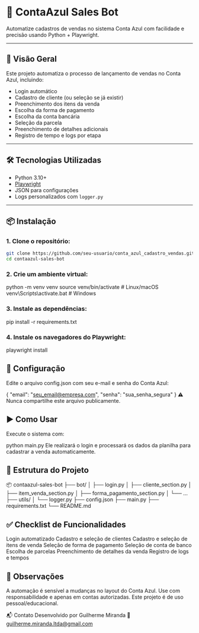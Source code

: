 # 🤖 ContaAzul Sales Bot

Automatize cadastros de vendas no sistema Conta Azul com facilidade e precisão usando Python + Playwright.

---

## 🚀 Visão Geral

Este projeto automatiza o processo de lançamento de vendas no Conta Azul, incluindo:

- Login automático
- Cadastro de cliente (ou seleção se já existir)
- Preenchimento dos itens da venda
- Escolha da forma de pagamento
- Escolha da conta bancária
- Seleção da parcela
- Preenchimento de detalhes adicionais
- Registro de tempo e logs por etapa

---

## 🛠️ Tecnologias Utilizadas

- Python 3.10+
- [Playwright](https://playwright.dev/python/)
- JSON para configurações
- Logs personalizados com `logger.py`

---

## 📦 Instalação

### 1. Clone o repositório:

```bash
git clone https://github.com/seu-usuario/conta_azul_cadastro_vendas.git
cd contaazul-sales-bot
```
### 2. Crie um ambiente virtual:

python -m venv venv
source venv/bin/activate      # Linux/macOS
venv\Scripts\activate.bat     # Windows

### 3. Instale as dependências:

pip install -r requirements.txt

### 4. Instale os navegadores do Playwright:

playwright install

## 🔐 Configuração
Edite o arquivo config.json com seu e-mail e senha do Conta Azul:

{
  "email": "seu_email@empresa.com",
  "senha": "sua_senha_segura"
}
⚠️ Nunca compartilhe este arquivo publicamente.

## ▶️ Como Usar
Execute o sistema com:

python main.py
Ele realizará o login e processará os dados da planilha para cadastrar a venda automaticamente.

## 📁 Estrutura do Projeto

📦 contaazul-sales-bot
├── bot/
│   ├── login.py
│   ├── cliente_section.py
│   ├── item_venda_section.py
│   ├── forma_pagamento_section.py
│   └── ...
├── utils/
│   └── logger.py
├── config.json
├── main.py
├── requirements.txt
└── README.md

## ✅ Checklist de Funcionalidades
 Login automatizado
 Cadastro e seleção de clientes
 Cadastro e seleção de itens de venda
 Seleção de forma de pagamento
 Seleção de conta de banco
 Escolha de parcelas
 Preenchimento de detalhes da venda
 Registro de logs e tempos

## 📌 Observações
A automação é sensível a mudanças no layout do Conta Azul.
Use com responsabilidade e apenas em contas autorizadas.
Este projeto é de uso pessoal/educacional.

📬 Contato
Desenvolvido por Guilherme Miranda
📧 guilherme.miranda.ltda@gmail.com
